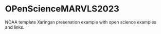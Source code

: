 # OPenScienceMARVLS2023
NOAA template Xaringan presenation example with open science examples and links.
